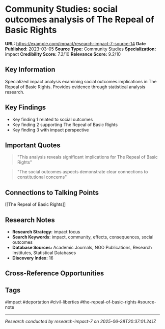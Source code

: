 # Community Studies: social outcomes analysis of The Repeal of Basic Rights

**URL:** https://example.com/impact/research-impact-7-source-14
**Date Published:** 2023-03-05
**Source Type:** Community Studies
**Specialization:** impact
**Credibility Score:** 7.2/10
**Relevance Score:** 9.2/10

## Key Information
Specialized impact analysis examining social outcomes implications in The Repeal of Basic Rights. Provides evidence through statistical analysis research.

## Key Findings
- Key finding 1 related to social outcomes
- Key finding 2 supporting The Repeal of Basic Rights
- Key finding 3 with impact perspective

## Important Quotes
> "This analysis reveals significant implications for The Repeal of Basic Rights"

> "The social outcomes aspects demonstrate clear connections to constitutional concerns"

## Connections to Talking Points
[[The Repeal of Basic Rights]]

## Research Notes
- **Research Strategy:** impact focus
- **Search Keywords:** impact, community, effects, consequences, social outcomes
- **Database Sources:** Academic Journals, NGO Publications, Research Institutes, Statistical Databases
- **Discovery Index:** 16

## Cross-Reference Opportunities
<!-- Audit agents will populate this section -->

## Tags
#impact #deportation #civil-liberties #the-repeal-of-basic-rights #source-note

---
*Research conducted by research-impact-7 on 2025-06-28T20:37:01.241Z*

